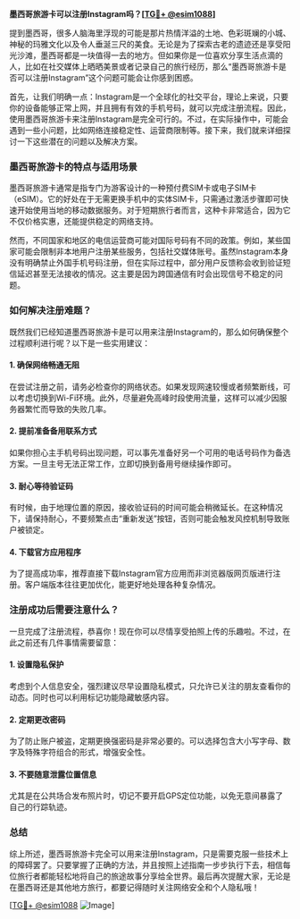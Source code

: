 **墨西哥旅游卡可以注册Instagram吗？[[TG💪+ @esim1088](https://t.me/s/esim1088)]**

提到墨西哥，很多人脑海里浮现的可能是那片热情洋溢的土地、色彩斑斓的小城、神秘的玛雅文化以及令人垂涎三尺的美食。无论是为了探索古老的遗迹还是享受阳光沙滩，墨西哥都是一块值得一去的地方。但如果你是一位喜欢分享生活点滴的人，比如在社交媒体上晒晒美景或者记录自己的旅行经历，那么“墨西哥旅游卡是否可以注册Instagram”这个问题可能会让你感到困惑。

首先，让我们明确一点：Instagram是一个全球化的社交平台，理论上来说，只要你的设备能够正常上网，并且拥有有效的手机号码，就可以完成注册流程。因此，使用墨西哥旅游卡来注册Instagram是完全可行的。不过，在实际操作中，可能会遇到一些小问题，比如网络连接稳定性、运营商限制等。接下来，我们就来详细探讨一下这些潜在的问题以及解决方案。

### 墨西哥旅游卡的特点与适用场景

墨西哥旅游卡通常是指专门为游客设计的一种预付费SIM卡或电子SIM卡（eSIM）。它的好处在于无需更换手机中的实体SIM卡，只需通过激活步骤即可快速开始使用当地的移动数据服务。对于短期旅行者而言，这种卡非常适合，因为它不仅价格实惠，还能提供稳定的网络支持。

然而，不同国家和地区的电信运营商可能对国际号码有不同的政策。例如，某些国家可能会限制非本地用户注册某些服务，包括社交媒体账号。虽然Instagram本身没有明确禁止外国手机号码注册，但在实际过程中，部分用户反馈称会收到验证短信延迟甚至无法接收的情况。这主要是因为跨国通信有时会出现信号不稳定的问题。

### 如何解决注册难题？

既然我们已经知道墨西哥旅游卡是可以用来注册Instagram的，那么如何确保整个过程顺利进行呢？以下是一些实用建议：

#### 1. 确保网络畅通无阻
在尝试注册之前，请务必检查你的网络状态。如果发现网速较慢或者频繁断线，可以考虑切换到Wi-Fi环境。此外，尽量避免高峰时段使用流量，这样可以减少因服务器繁忙而导致的失败几率。

#### 2. 提前准备备用联系方式
如果你担心主手机号码出现问题，可以事先准备好另一个可用的电话号码作为备选方案。一旦主号无法正常工作，立即切换到备用号继续操作即可。

#### 3. 耐心等待验证码
有时候，由于地理位置的原因，接收验证码的时间可能会稍微延长。在这种情况下，请保持耐心，不要频繁点击“重新发送”按钮，否则可能会触发风控机制导致账户被锁定。

#### 4. 下载官方应用程序
为了提高成功率，推荐直接下载Instagram官方应用而非浏览器版网页版进行注册。客户端版本往往更加优化，能更好地处理各种复杂情况。

### 注册成功后需要注意什么？

一旦完成了注册流程，恭喜你！现在你可以尽情享受拍照上传的乐趣啦。不过，在此之前还有几件事情需要留意：

#### 1. 设置隐私保护
考虑到个人信息安全，强烈建议尽早设置隐私模式，只允许已关注的朋友查看你的动态。同时也可以利用标记功能隐藏敏感内容。

#### 2. 定期更改密码
为了防止账户被盗，定期更换强密码是非常必要的。可以选择包含大小写字母、数字及特殊字符组合的形式，增强安全性。

#### 3. 不要随意泄露位置信息
尤其是在公共场合发布照片时，切记不要开启GPS定位功能，以免无意间暴露了自己的行踪轨迹。

### 总结

综上所述，墨西哥旅游卡完全可以用来注册Instagram，只是需要克服一些技术上的障碍罢了。只要掌握了正确的方法，并且按照上述指南一步步执行下去，相信每位旅行者都能轻松地将自己的旅途故事分享给全世界。最后再次提醒大家，无论是在墨西哥还是其他地方旅行，都要记得随时关注网络安全和个人隐私哦！

[[TG💪+ @esim1088](https://t.me/s/esim1088) ![Image](https://i.postimg.cc/4NQfJmqS/Snipaste-2025-05-13-00-14-12.png)]